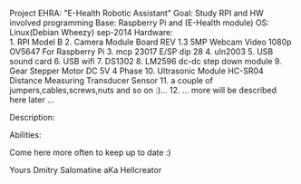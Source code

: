 Project EHRA:	"E-Health Robotic Assistant"
Goal:	Study RPI and HW involved programming
Base:	Raspberry Pi and (E-Health module)
OS:	Linux(Debian Wheezy) sep-2014
Hardware:	
		1.	RPI Model B
		2.	Camera Module Board REV 1.3 5MP Webcam Video 1080p OV5647 For Raspberry Pi
		3.	mcp 23017 E/SP dip 28
		4.	uln2003
		5.	USB sound card
		6.	USB wifi
		7.	DS1302
		8.	LM2596 dc-dc step down module
		9.	Gear Stepper Motor DC 5V 4 Phase
		10.	Ultrasonic Module HC-SR04 Distance Measuring Transducer Sensor
		11.	a couple of jumpers,cables,screws,nuts and so on :)...
		12.		... more will be described here later ...

Description:

Abilities:

Come here more often to keep up to date :)

Yours 
Dmitry Salomatine aKa Hellcreator

